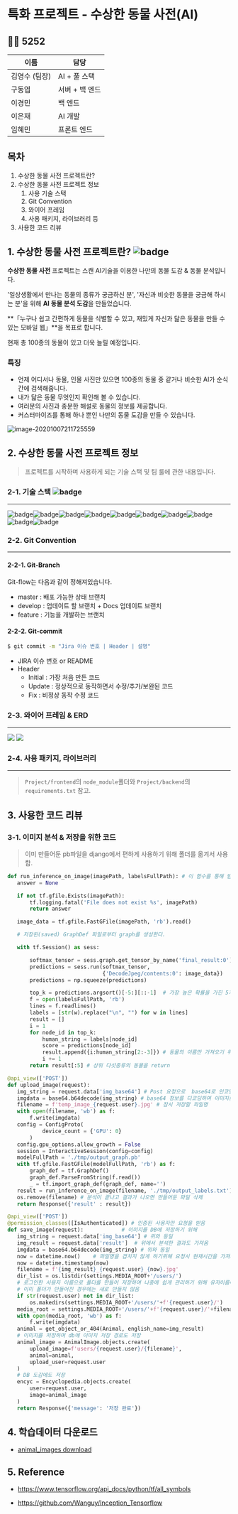 # 특화 프로젝트 - 수상한 동물 사전(AI)

 ## 🐱‍💻 5252

| 이름          | 담당           |
| ------------- | -------------- |
| 김영수 (팀장) | AI + 풀 스택   |
| 구동엽        | 서버 + 백 엔드 |
| 이경민        | 백 엔드        |
| 이은재        | AI 개발        |
| 임혜민        | 프론트 엔드    |

## 목차

1. 수상한 동물 사전 프로젝트란?
2. 수상한 동물 사전 프로젝트 정보
   1. 사용 기술 스택
   2. Git Convention
   3. 와이어 프레임
   4. 사용 패키지, 라이브러리 등
3. 사용한 코드 리뷰
## 1. 수상한 동물 사전 프로젝트란?   ![badge](https://img.shields.io/badge/%ED%8A%B9%ED%99%94PJT-5252-brightgreen)

**수상한 동물 사전** 프로젝트는 스캔 AI기술을 이용한 나만의 동물 도감 & 동물 분석입니다. 

'일상생활에서 만나는 동물의 종류가 궁금하신 분', '자신과 비슷한 동물을 궁금해 하시는 분'을 위해 **AI 동물 분석 도감**을 만들었습니다.

**「누구나 쉽고 간편하게 동물을 식별할 수 있고, 재밌게 자신과 닮은 동물을 만들 수 있는 모바일 웹」**을 목표로 합니다.

현재 총 100종의 동물이 있고 더욱 늘릴 예정입니다.

### 특징

- 언제 어디서나 동물, 인물 사진만 있으면 100종의 동물 중 같거나 비슷한 AI가 순식간에 검색해줍니다.
- 내가 닮은 동물 무엇인지 확인해 볼 수 있습니다.
- 여러분의 사진과 충분한 해설로 동물의 정보를 제공합니다.
- 커스터마이즈를 통해 하나 뿐인 나만의 동물 도감을 만들 수 있습니다.

![image-20201007211725559](image-20201007211725559.png)



## 2. 수상한 동물 사전 프로젝트 정보

> 프로젝트를 시작하며 사용하게 되는 기술 스택 및 팀 룰에 관한 내용입니다.

### 2-1. 기술 스택 ![badge](https://img.shields.io/badge/%ED%8A%B9%ED%99%94PJT-5252-brightgreen)

-------------------------

![badge](https://img.shields.io/badge/browser-chrome-red)![badge](https://img.shields.io/badge/framework-Django%20Vue.js-yellow)![badge](https://img.shields.io/badge/DB-sqlite3-skyblue)![badge](https://img.shields.io/badge/node-12.18.2-brightgreen)![badge](https://img.shields.io/badge/npm-6.14.5-brightgreen)![badge](https://img.shields.io/badge/Vue.js-2.6.11-green)![badge](https://img.shields.io/badge/@vue/cli-4.4.6-green)![badge](https://img.shields.io/badge/yarn-1.22.4-blue)![badge](https://img.shields.io/badge/Django-2.1.15-orange)![badge](https://img.shields.io/badge/Python-3.7.6-orange)

### 2-2. Git Convention

---

#### 2-2-1. Git-Branch

Git-flow는 다음과 같이 정해져있습니다.

- master : 배포 가능한 상태 브랜치
- develop : 업데이트 할 브랜치 + Docs 업데이트 브랜치
- feature : 기능을 개발하는 브랜치

#### 2-2-2. Git-commit

```bash
$ git commit -m "Jira 이슈 번호 | Header | 설명"
```

- JIRA 이슈 번호 or README
- Header
  - Initial : 가장 처음 만든 코드
  - Update : 정상적으로 동작하면서 수정/추가/보완된 코드
  - Fix : 비정상 동작 수정 코드

### 2-3. 와이어 프레임 & ERD

-----------------------------------

<img src="./Docs/wireframe.JPG">

<img src="./We/ERD.png">



### 2-4. 사용 패키지, 라이브러리

---

> `Project/frontend`의 `node_module`폴더와 `Project/backend`의 `requirements.txt` 참고.



## 3. 사용한 코드 리뷰

### 3-1. 이미지 분석 & 저장을 위한 코드

> 이미 만들어둔 pb파일을 django에서 편하게 사용하기 위해 폴더를 옮겨서 사용함.

 ```python
def run_inference_on_image(imagePath, labelsFullPath): # 이 함수를 통해 받은 이미지를 분석하여 상위 5개 동물을 return
    answer = None

    if not tf.gfile.Exists(imagePath):
        tf.logging.fatal('File does not exist %s', imagePath)
        return answer

    image_data = tf.gfile.FastGFile(imagePath, 'rb').read()

    # 저장된(saved) GraphDef 파일로부터 graph를 생성한다.

    with tf.Session() as sess:

        softmax_tensor = sess.graph.get_tensor_by_name('final_result:0')
        predictions = sess.run(softmax_tensor,
                               {'DecodeJpeg/contents:0': image_data})
        predictions = np.squeeze(predictions)

        top_k = predictions.argsort()[-5:][::-1]  # 가장 높은 확률을 가진 5개(top 5)의 예측값(predictions)을 얻는다.
        f = open(labelsFullPath, 'rb')
        lines = f.readlines()
        labels = [str(w).replace("\n", "") for w in lines]
        result = []
        i = 1
        for node_id in top_k:
            human_string = labels[node_id]
            score = predictions[node_id]
            result.append({i:human_string[2:-3]}) # 동물의 이름만 가져오기 위해
            i += 1
        return result[:5] # 상위 다섯종류의 동물을 return

@api_view(['POST'])
def upload_image(request):
    img_string = request.data['img_base64'] # Post 요청으로  base64로 인코딩된 이미지를 받아옴
    imgdata = base64.b64decode(img_string) # base64 정보를 디코딩하여 이미지로 변경
    filename = f'temp_image_{request.user}.jpg' # 잠시 저장할 파일명
    with open(filename, 'wb') as f:
        f.write(imgdata)
    config = ConfigProto(
            device_count = {'GPU': 0}
        )
    config.gpu_options.allow_growth = False
    session = InteractiveSession(config=config)
    modelFullPath = './tmp/output_graph.pb'
    with tf.gfile.FastGFile(modelFullPath, 'rb') as f:
        graph_def = tf.GraphDef()
        graph_def.ParseFromString(f.read())
        _ = tf.import_graph_def(graph_def, name='')
    result = run_inference_on_image(filename, './tmp/output_labels.txt')
    os.remove(filename) # 분석이 끝나고 결과가 나오면 만들어둔 파일 삭제
    return Response({'result' : result})

@api_view(['POST'])
@permission_classes([IsAuthenticated]) # 인증된 사용자만 요청을 받음
def save_image(request):            # 이미지를 DB에 저장하기 위해
    img_string = request.data['img_base64'] # 위와 동일
    img_result = request.data['result']  # 위에서 분석한 결과도 가져옴
    imgdata = base64.b64decode(img_string) # 위와 동일
    now = datetime.now()	# 파일명을 겹치지 않게 하기위해 요청시 현재시간을 가져와여 파일명에 넣어서 사용
    now = datetime.timestamp(now)
    filename = f'{img_result}_{request.user}_{now}.jpg'
    dir_list = os.listdir(settings.MEDIA_ROOT+'/users/')  
    # 로그인한 사용자 이름으로 폴더를 만들어 저장하여 나중에 쉽게 관리하기 위해 유저이름에 맞는 폴더생성
 	# 이미 폴더가 만들어진 경우에는 새로 만들지 않음
    if str(request.user) not in dir_list:
        os.makedirs(settings.MEDIA_ROOT+'/users/'+f'{request.user}/')
    media_root = settings.MEDIA_ROOT+'/users/'+f'{request.user}/'+filename
    with open(media_root, 'wb') as f:
        f.write(imgdata)
    animal = get_object_or_404(Animal, english_name=img_result)
    # 이미지를 저장하며 db에 이미지 저장 경로도 저장
    animal_image = AnimalImage.objects.create(
        upload_image=f'users/{request.user}/{filename}',
        animal=animal,
        upload_user=request.user
    )
    # DB 도감에도 저장
    encyc = Encyclopedia.objects.create(
        user=request.user,
        image=animal_image
    )
    return Response({'message': '저장 완료'})
 ```



## 4. 학습데이터 다운로드

- [animal_images download](https://drive.google.com/file/d/1DX3HyCMyXWXEQ8micyBjSiqWlibn02EQ/view?usp=sharing)

## 5. Reference

- https://www.tensorflow.org/api_docs/python/tf/all_symbols

- https://github.com/Wanguy/Inception_Tensorflow

